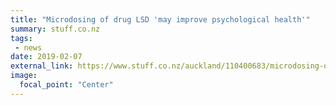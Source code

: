 ```yaml
---
title: "Microdosing of drug LSD 'may improve psychological health'"
summary: stuff.co.nz
tags:
 - news
date: 2019-02-07
external_link: https://www.stuff.co.nz/auckland/110400683/microdosing-of-drug-lsd-may-improve-psychological-health
image:
  focal_point: "Center"
---
```

